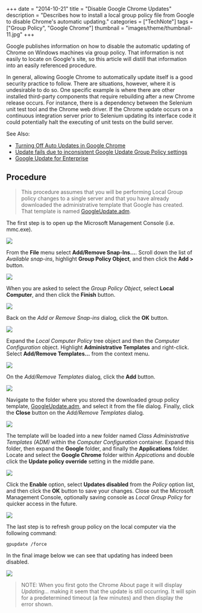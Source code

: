 +++
date = "2014-10-21"
title = "Disable Google Chrome Updates"
description = "Describes how to install a local group policy file from Google to disable Chrome's automatic updating."
categories = ["TechNote"]
tags = ["Group Policy", "Google Chrome"]
thumbnail = "images/theme/thumbnail-11.jpg"
+++

Google publishes information on how to disable the automatic updating of Chrome on Windows machines via group policy. That information is not easily to locate on Google's site, so this article will distill that information into an easily referenced procedure.

<!--more-->

In general, allowing Google Chrome to automatically update itself is a good security practice to follow. There are situations, however, where it is undesirable to do so. One specific example is where there are other installed third-party components that require rebuilding after a new Chrome release occurs. For instance, there is a dependency between the Selenium unit test tool and the Chrome web driver. If the Chrome update occurs on a continuous integration server prior to Selenium updating its interface code it could potentially halt the executing of unit tests on the build server.

See Also: 

- [Turning Off Auto Updates in Google Chrome](http://www.chromium.org/administrators/turning-off-auto-updates)
- [Update fails due to inconsistent Google Update Group Policy settings](
https://support.google.com/a/answer/1385049?topic=1064263)
- [Google Update for Enterprise](https://support.google.com/installer/answer/146164)

## Procedure ##

>This procedure assumes that you will be performing Local Group policy changes to a single server and that you have already downloaded the administrative template that Google has created. That template is named [GoogleUpdate.adm](http://dl.google.com/update2/enterprise/GoogleUpdate.adm).

The first step is to open up the Microsoft Management Console (i.e. mmc.exe).

![](/images/posts/disable-google-chrome-update-01.png)

From the **File** menu select **Add/Remove Snap-Ins...**. Scroll down the list of *Available snap-ins*, highlight **Group Policy Object**, and then click the **Add >** button.

![](/images/posts/disable-google-chrome-update-02.png)

When you are asked to select the *Group Policy Object*, select **Local Computer**, and then click the **Finish** button.

![](/images/posts/disable-google-chrome-update-03.png)

Back on the *Add or Remove Snap-ins* dialog, click the **OK** button.

![](/images/posts/disable-google-chrome-update-04.png)

Expand the *Local Computer Policy* tree object and then the *Computer Configuration* object. Highlight **Administrative Templates** and right-click. Select **Add/Remove Templates...** from the context menu.

![](/images/posts/disable-google-chrome-update-05.png)

On the *Add/Remove Templates* dialog, click the **Add** button.

![](/images/posts/disable-google-chrome-update-06.png)

Navigate to the folder where you stored the downloaded group policy template, [GoogleUpdate.adm](http://dl.google.com/update2/enterprise/GoogleUpdate.adm), and select it from the file dialog. Finally, click the **Close** button on the *Add/Remove Templates* dialog.

![](/images/posts/disable-google-chrome-update-07.png)

The template will be loaded into a new folder named *Class Administrative Templates (ADM)* within the *Computer Configuration* container. Expand this folder, then expand the **Google** folder, and finally the **Applications** folder. Locate and select the **Google Chrome** folder within *Appications* and double click the **Update policy override** setting in the middle pane.

![](/images/posts/disable-google-chrome-update-08.png)

Click the **Enable** option, select **Updates disabled** from the *Policy* option list, and then click the **OK** button to save your changes. Close out the Microsoft Management Console, optionally saving console as *Local Group Policy* for quicker access in the future.


![](/images/posts/disable-google-chrome-update-09.png)

The last step is to refresh group policy on the local computer via the following command:

	gpupdate /force

In the final image below we can see that updating has indeed been disabled.

![](/images/posts/disable-google-chrome-update-10.png)

> NOTE: When you first goto the Chrome About page it will display *Updating...* making it seem that the update is still occurring. It will spin for a predetermined timeout (a few minutes) and then display the error shown.
